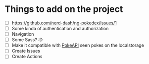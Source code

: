 # Things to add on the project

- [ ] https://github.com/nerd-dash/ng-pokedex/issues/1
- [ ] Some kinda of authentication and authorization
- [ ] Navigation
- [ ] Some Sass? :D 
- [ ] Make it compatible with [PokeAPI](https://pokeapi.co/) seen pokes on the localstorage
- [ ] Create Issues
- [ ] Create Actions
